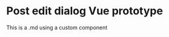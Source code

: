 <!-- <link rel="stylesheet" href="../node_modules/@wikimedia/codex/dist/codex.style.css" /> -->

<script setup>
import '../../node_modules/@wikimedia/codex/dist/codex.style.css';
import PostEditDialogDemo from '../../component-demos/post-edit-dialog/PostEditDialogDemo.vue'
</script>

Post edit dialog Vue prototype
==============================

This is a .md using a custom component

<PostEditDialogDemo />
